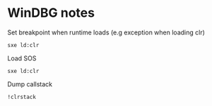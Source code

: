 # WinDBG notes

Set breakpoint when runtime loads (e.g exception when loading clr)

    sxe ld:clr

Load SOS

    sxe ld:clr

Dump callstack

    !clrstack
